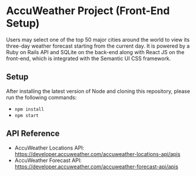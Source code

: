 # AccuWeather Project (Front-End Setup)
Users may select one of the top 50 major cities around the world to view its three-day weather forecast starting from the current day. It is powered by a Ruby on Rails API and SQLite on the back-end along with React JS on the front-end, which is integrated with the Semantic UI CSS framework.

## Setup
After installing the latest version of Node and cloning this repository, please run the following commands:
* ```npm install```
* ```npm start```


## API Reference
* AccuWeather Locations API: https://developer.accuweather.com/accuweather-locations-api/apis
* AccuWeather Forecast API: https://developer.accuweather.com/accuweather-forecast-api/apis
